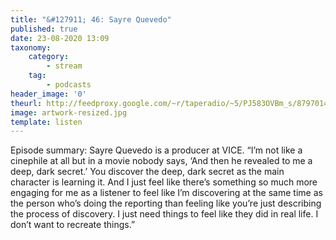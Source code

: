 ```yaml
---
title: "&#127911; 46: Sayre Quevedo"
published: true
date: 23-08-2020 13:09
taxonomy:
    category:
        - stream
    tag:
        - podcasts
header_image: '0'
theurl: http://feedproxy.google.com/~r/taperadio/~5/PJ583OVBm_s/879701458-taperadio-46-sayre-quevedo.mp3
image: artwork-resized.jpg
template: listen
--- 
```

Episode summary: Sayre Quevedo is a producer at VICE. “I’m not like a cinephile at all but in a movie nobody says, ‘And then he revealed to me a deep, dark secret.’ You discover the deep, dark secret as the main character is learning it. And I just feel like there’s something so much more engaging for me as a listener to feel like I’m discovering at the same time as the person who’s doing the reporting than feeling like you’re just describing the process of discovery. I just need things to feel like they did in real life. I don’t want to recreate things.”
